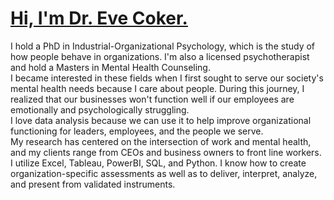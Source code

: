 # <ins> Hi, I'm Dr. Eve Coker. </ins>
I hold a PhD in Industrial-Organizational Psychology, which is the study of how people behave in organizations. I'm also a licensed psychotherapist and hold a Masters in Mental Health Counseling.\
I became interested in these fields when I first sought to serve our society's mental health needs because I care about people. During this journey, I realized that our businesses won't function well if our employees are emotionally and psychologically struggling.\
I love data analysis because we can use it to help improve organizational functioning for leaders, employees, and the people we serve. \
My research has centered on the intersection of work and mental health, and my clients range from CEOs and business owners to front line workers.\
I utilize Excel, Tableau, PowerBI, SQL, and Python. I know how to create organization-specific assessments as well as to deliver, interpret, analyze, and present from validated instruments. 

​
